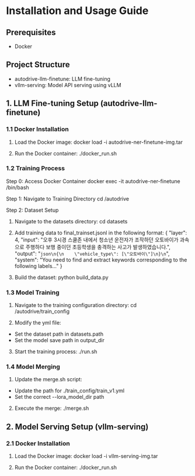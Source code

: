 # Installation and Usage Guide

## Prerequisites
- Docker

## Project Structure
- autodrive-llm-finetune: LLM fine-tuning
- vllm-serving: Model API serving using vLLM

## 1. LLM Fine-tuning Setup (autodrive-llm-finetune)

### 1.1 Docker Installation

1. Load the Docker image:
docker load -i autodrive-ner-finetune-img.tar

2. Run the Docker container:
./docker_run.sh

### 1.2 Training Process

Step 0: Access Docker Container
docker exec -it autodrive-ner-finetune /bin/bash

Step 1: Navigate to Training Directory
cd /autodrive

Step 2: Dataset Setup
1. Navigate to the datasets directory:
cd datasets

2. Add training data to final_trainset.jsonl in the following format:
{
    "layer": 4,
    "input": "오후 3시경 스쿨존 내에서 청소년 운전자가 조작하던 오토바이가 과속으로 주행하다 보행 중이던 초등학생을 충격하는 사고가 발생하였습니다.",
    "output": "```json\n{\n    \"vehicle_type\": [\"오토바이\"]\n}\n```",
    "system": "You need to find and extract keywords corresponding to the following labels..."
}

3. Build the dataset:
python build_data.py

### 1.3 Model Training

1. Navigate to the training configuration directory:
cd /autodrive/train_config

2. Modify the yml file:
- Set the dataset path in datasets.path
- Set the model save path in output_dir

3. Start the training process:
./run.sh

### 1.4 Model Merging

1. Update the merge.sh script:
- Update the path for ./train_config/train_v1.yml
- Set the correct --lora_model_dir path

2. Execute the merge:
./merge.sh

## 2. Model Serving Setup (vllm-serving)

### 2.1 Docker Installation

1. Load the Docker image:
docker load -i vllm-serving-img.tar

2. Run the Docker container:
./docker_run.sh
